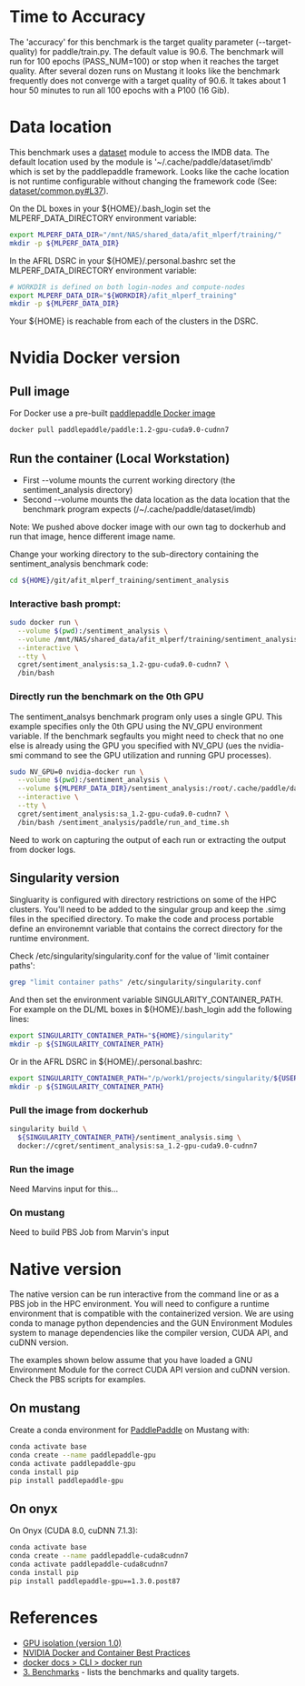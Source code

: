# Time to Accuracy
The 'accuracy' for this benchmark is the target quality parameter (--target-quality) for paddle/train.py.  The default value is 90.6.  The benchmark will run for 100 epochs (PASS_NUM=100) or stop when it reaches the target quality.  After several dozen runs on Mustang it looks like the benchmark frequently does not converge with a target quality of 90.6.  It takes about 1 hour 50 minutes to run all 100 epochs with a P100 (16 Gib).

# Data location

This benchmark uses a [dataset](http://www.paddlepaddle.org/documentation/docs/en/develop/api/data/dataset.html) module to access the IMDB data.  The default location used by the module is '~/.cache/paddle/dataset/imdb' which is set by the paddlepaddle framework.  Looks like the cache location is not runtime configurable without changing the framework code (See: [dataset/common.py#L37](https://github.com/PaddlePaddle/Paddle/blob/0abfbd1c41e6d558f76252854d4d78bef581b720/python/paddle/dataset/common.py#L37)).

On the DL boxes in your ${HOME}/.bash_login set the MLPERF_DATA_DIRECTORY environment variable:
```bash
export MLPERF_DATA_DIR="/mnt/NAS/shared_data/afit_mlperf/training/"
mkdir -p ${MLPERF_DATA_DIR}
```

In the AFRL DSRC in your ${HOME}/.personal.bashrc set the MLPERF_DATA_DIRECTORY environment variable:
```bash
# WORKDIR is defined on both login-nodes and compute-nodes
export MLPERF_DATA_DIR="${WORKDIR}/afit_mlperf_training"
mkdir -p ${MLPERF_DATA_DIR}
```
Your ${HOME} is reachable from each of the clusters in the DSRC.

# Nvidia Docker version

## Pull image
For Docker use a pre-built [paddlepaddle Docker image](https://hub.docker.com/r/paddlepaddle/paddle)

```bash
docker pull paddlepaddle/paddle:1.2-gpu-cuda9.0-cudnn7
```

## Run the container (Local Workstation)
* First --volume mounts the current working directory (the sentiment_analysis directory)
* Second --volume mounts the data location as the data location that the benchmark program expects (/~/.cache/paddle/dataset/imdb)

Note: We pushed above docker image with our own tag to dockerhub and run that image, hence different image name.

Change your working directory to the sub-directory containing the sentiment_analysis benchmark code:
```bash
cd ${HOME}/git/afit_mlperf_training/sentiment_analysis
```

### Interactive bash prompt:
```bash
sudo docker run \
  --volume $(pwd):/sentiment_analysis \
  --volume /mnt/NAS/shared_data/afit_mlperf/training/sentiment_analysis:/root/.cache/paddle/dataset/imdb \
  --interactive \
  --tty \
  cgret/sentiment_analysis:sa_1.2-gpu-cuda9.0-cudnn7 \
  /bin/bash
```


### Directly run the benchmark on the 0th GPU
The sentiment_analsys benchmark program only uses a single GPU. This example specifies only the 0th GPU using the NV_GPU environment variable.  If the benchmark segfaults you might need to check that no one else is already using the GPU you specified with NV_GPU (ues the nvidia-smi command to see the GPU utilization and running GPU processes).

```bash
sudo NV_GPU=0 nvidia-docker run \
  --volume $(pwd):/sentiment_analysis \
  --volume ${MLPERF_DATA_DIR}/sentiment_analysis:/root/.cache/paddle/dataset/imdb \
  --interactive \
  --tty \
  cgret/sentiment_analysis:sa_1.2-gpu-cuda9.0-cudnn7 \
  /bin/bash /sentiment_analysis/paddle/run_and_time.sh
```

Need to work on capturing the output of each run or extracting the output from docker logs.

## Singularity version

Singluarity is configured with directory restrictions on some of the HPC clusters.  You'll need to be added to the singular group and keep 
the .simg files in the specified directory.  To make the code and process portable define an environemnt
variable that contains the correct directory for the runtime environment.

Check /etc/singularity/singularity.conf for the value of 'limit container paths':
```bash
grep "limit container paths" /etc/singularity/singularity.conf
```

And then set the environment variable SINGULARITY_CONTAINER_PATH. For example on the DL/ML boxes
 in ${HOME}/.bash_login add the following lines:
```bash
export SINGULARITY_CONTAINER_PATH="${HOME}/singularity"
mkdir -p ${SINGULARITY_CONTAINER_PATH}
```

Or in the AFRL DSRC in ${HOME}/.personal.bashrc:
```bash 
export SINGULARITY_CONTAINER_PATH="/p/work1/projects/singularity/${USER}"
mkdir -p ${SINGULARITY_CONTAINER_PATH}
```


### Pull the image from dockerhub
```bash
singularity build \
  ${SINGULARITY_CONTAINER_PATH}/sentiment_analysis.simg \
  docker://cgret/sentiment_analysis:sa_1.2-gpu-cuda9.0-cudnn7
```

### Run the image

Need Marvins input for this...

### On mustang

Need to build PBS Job from Marvin's input

# Native version
The native version can be run interactive from the command line or as a PBS job in the HPC environment.  You will need to configure a runtime environment that is compatible with the containerized version.  We are using conda to manage python dependencies and the GUN Environment Modules system to manage dependencies like the compiler version, CUDA API, and cuDNN version.

The examples shown below assume that you have loaded a GNU Environment Module for the correct CUDA API version and cuDNN version.  Check the PBS scripts for examples.

## On mustang
Create a conda environment for [PaddlePaddle](https://github.com/PaddlePaddle/Paddle) on Mustang
 with:
```bash
conda activate base
conda create --name paddlepaddle-gpu
conda activate paddlepaddle-gpu
conda install pip
pip install paddlepaddle-gpu
```

## On onyx
On Onyx (CUDA 8.0, cuDNN 7.1.3):
```bash
conda activate base
conda create --name paddlepaddle-cuda8cudnn7
conda activate paddlepaddle-cuda8cudnn7
conda install pip
pip install paddlepaddle-gpu==1.3.0.post87
```

# References
 * [GPU isolation (version 1.0)](https://github.com/NVIDIA/nvidia-docker/wiki/GPU-isolation-(version-1.0))
 * [NVIDIA Docker and Container Best Practices](https://docs.nvidia.com/deeplearning/dgx/bp-docker)
 * [docker docs > CLI > docker run](https://docs.docker.com/engine/reference/commandline/run/)
  * [3. Benchmarks](https://github.com/mlperf/policies/blob/master/training_rules.adoc#3-benchmarks) - lists the benchmarks and quality targets.
